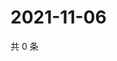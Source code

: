 # 2021-11-06

共 0 条

<!-- BEGIN WEIBO -->
<!-- 最后更新时间 Sat Nov 06 2021 01:19:43 GMT+0800 (China Standard Time) -->

<!-- END WEIBO -->
